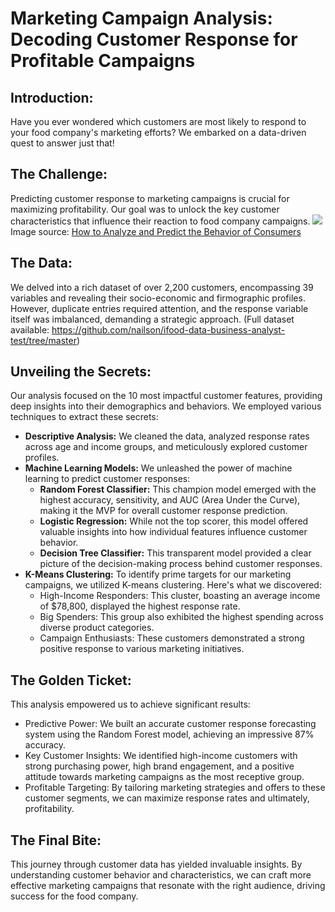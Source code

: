 # Marketing Campaign Analysis: Decoding Customer Response for Profitable Campaigns
## Introduction:

Have you ever wondered which customers are most likely to respond to your food company's marketing efforts? We embarked on a data-driven quest to answer just that!

## The Challenge:

Predicting customer response to marketing campaigns is crucial for maximizing profitability.  Our goal was to unlock the key customer characteristics that influence their reaction to food company campaigns.
![](https://d3caycb064h6u1.cloudfront.net/wp-content/uploads/2021/08/customerbehavior-scaled.jpg)
Image source: [How to Analyze and Predict the Behavior of Consumers](https://d3caycb064h6u1.cloudfront.net/wp-content/uploads/2021/08/customerbehavior-scaled.jpg)

## The Data:

We delved into a rich dataset of over 2,200 customers, encompassing 39 variables and revealing their socio-economic and firmographic profiles. However, duplicate entries required attention, and the response variable itself was imbalanced, demanding a strategic approach.  (Full dataset available: https://github.com/nailson/ifood-data-business-analyst-test/tree/master)

## Unveiling the Secrets:

Our analysis focused on the 10 most impactful customer features, providing deep insights into their demographics and behaviors.  We employed various techniques to extract these secrets:

* **Descriptive Analysis:** We cleaned the data, analyzed response rates across age and income groups, and meticulously explored customer profiles.
* **Machine Learning Models:** We unleashed the power of machine learning to predict customer responses:
  * **Random Forest Classifier:** This champion model emerged with the highest accuracy, sensitivity, and AUC (Area Under the Curve), making it the MVP for overall customer response prediction.
  * **Logistic Regression:** While not the top scorer, this model offered valuable insights into how individual features influence customer behavior.
  * **Decision Tree Classifier:** This transparent model provided a clear picture of the decision-making process behind customer responses.
* **K-Means Clustering:** To identify prime targets for our marketing campaigns, we utilized K-means clustering. Here's what we discovered:
  * High-Income Responders: This cluster, boasting an average income of $78,800, displayed the highest response rate.
  * Big Spenders: This group also exhibited the highest spending across diverse product categories.
  * Campaign Enthusiasts: These customers demonstrated a strong positive response to various marketing initiatives.

## The Golden Ticket:

This analysis empowered us to achieve significant results:

* Predictive Power: We built an accurate customer response forecasting system using the Random Forest model, achieving an impressive 87% accuracy.
* Key Customer Insights: We identified high-income customers with strong purchasing power, high brand engagement, and a positive attitude towards marketing campaigns as the most receptive group.
* Profitable Targeting: By tailoring marketing strategies and offers to these customer segments, we can maximize response rates and ultimately, profitability.

## The Final Bite:

This journey through customer data has yielded invaluable insights. By understanding customer behavior and characteristics, we can craft more effective marketing campaigns that resonate with the right audience, driving success for the food company.


